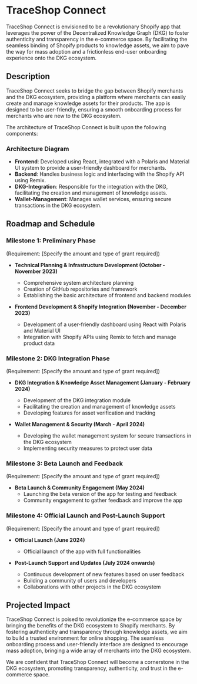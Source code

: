 # TraceShop Connect

TraceShop Connect is envisioned to be a revolutionary Shopify app that leverages the power of the Decentralized Knowledge Graph (DKG) to foster authenticity and transparency in the e-commerce space. By facilitating the seamless binding of Shopify products to knowledge assets, we aim to pave the way for mass adoption and a frictionless end-user onboarding experience onto the DKG ecosystem.

## Description

TraceShop Connect seeks to bridge the gap between Shopify merchants and the DKG ecosystem, providing a platform where merchants can easily create and manage knowledge assets for their products. The app is designed to be user-friendly, ensuring a smooth onboarding process for merchants who are new to the DKG ecosystem.

The architecture of TraceShop Connect is built upon the following components:

### Architecture Diagram

- **Frontend**: Developed using React, integrated with a Polaris and Material UI system to provide a user-friendly dashboard for merchants.
- **Backend**: Handles business logic and interfacing with the Shopify API using Remix.
- **DKG-Integration**: Responsible for the integration with the DKG, facilitating the creation and management of knowledge assets.
- **Wallet-Management**: Manages wallet services, ensuring secure transactions in the DKG ecosystem.

## Roadmap and Schedule

### Milestone 1: Preliminary Phase

(Requirement: [Specify the amount and type of grant required])

- **Technical Planning & Infrastructure Development (October - November 2023)**
  - Comprehensive system architecture planning
  - Creation of GitHub repositories and framework
  - Establishing the basic architecture of frontend and backend modules

- **Frontend Development & Shopify Integration (November - December 2023)**
  - Development of a user-friendly dashboard using React with Polaris and Material UI
  - Integration with Shopify APIs using Remix to fetch and manage product data

### Milestone 2: DKG Integration Phase

(Requirement: [Specify the amount and type of grant required])

- **DKG Integration & Knowledge Asset Management (January - February 2024)**
  - Development of the DKG integration module
  - Facilitating the creation and management of knowledge assets
  - Developing features for asset verification and tracking

- **Wallet Management & Security (March - April 2024)**
  - Developing the wallet management system for secure transactions in the DKG ecosystem
  - Implementing security measures to protect user data

### Milestone 3: Beta Launch and Feedback

(Requirement: [Specify the amount and type of grant required])

- **Beta Launch & Community Engagement (May 2024)**
  - Launching the beta version of the app for testing and feedback
  - Community engagement to gather feedback and improve the app

### Milestone 4: Official Launch and Post-Launch Support

(Requirement: [Specify the amount and type of grant required])

- **Official Launch (June 2024)**
  - Official launch of the app with full functionalities

- **Post-Launch Support and Updates (July 2024 onwards)**
  - Continuous development of new features based on user feedback
  - Building a community of users and developers
  - Collaborations with other projects in the DKG ecosystem

## Projected Impact

TraceShop Connect is poised to revolutionize the e-commerce space by bringing the benefits of the DKG ecosystem to Shopify merchants. By fostering authenticity and transparency through knowledge assets, we aim to build a trusted environment for online shopping. The seamless onboarding process and user-friendly interface are designed to encourage mass adoption, bringing a wide array of merchants into the DKG ecosystem.

We are confident that TraceShop Connect will become a cornerstone in the DKG ecosystem, promoting transparency, authenticity, and trust in the e-commerce space.
